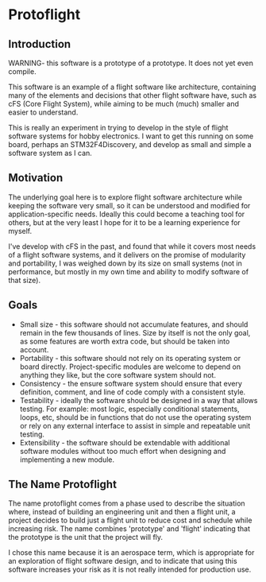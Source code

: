 # Protoflight
## Introduction
WARNING- this software is a prototype of a prototype. It does not yet even compile.

This software is an example of a flight software like architecture, containing many of the elements and decisions
that other flight software have, such as cFS (Core Flight System), while aiming to be much (much) smaller and
easier to understand.


This is really an experiment in trying to develop in the style of flight software systems for hobby electronics.
I want to get this running on some board, perhaps an STM32F4Discovery, and develop as small and simple a software
system as I can.


## Motivation
The underlying goal here is to explore flight software architecture while keeping the software very small, so it can
be understood and modified for application-specific needs. Ideally this could become a teaching tool for others,
but at the very least I hope for it to be a learning experience for myself.

I've develop with cFS in the past, and found that while it
covers most needs of a flight software systems, and it delivers on the promise of modularity and portability, I was
weighed down by its size on small systems (not in performance, but mostly in my own time and ability to modify software
of that size).

## Goals
  * Small size - this software should not accumulate features, and should remain in the few thousands of lines. Size
    by itself is not the only goal, as some features are worth extra code, but should be taken into account.
  * Portability - this software should not rely on its operating system or board directly. Project-specific modules
    are welcome to depend on anything they like, but the core software system should not.
  * Consistency - the ensure software system should ensure that every definition, comment, and line of code
    comply with a consistent style.
  * Testability - ideally the software should be designed in a way that allows testing. For example: most logic, especially
    conditional statements, loops, etc, should be in functions that do not use the operating system or rely on any
    external interface to assist in simple and repeatable unit testing.
  * Extensibility - the software should be extendable with additional software modules without too much effort when designing
    and implementing a new module.

## The Name Protoflight
The name protoflight comes from a phase used to describe the situation where, instead of building an engineering unit and then
a flight unit, a  project decides to build just a flight unit to reduce cost and schedule while increasing risk. The name combines
'prototype' and 'flight' indicating that the prototype is the unit that the project will fly.

I chose this name because it is an aerospace term, which is appropriate for an exploration of flight software design, and to indicate
that using this software increases your risk as it is not really intended for production use.

